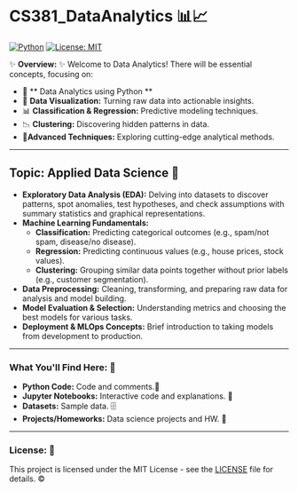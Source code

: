# CS381_DataAnalytics 📊📈

[![Python](https://img.shields.io/badge/Python-3.13%2B-blue?style=for-the-badge&logo=python&logoColor=white)](https://www.python.org/)
[![License: MIT](https://img.shields.io/badge/License-MIT-yellow.svg?style=for-the-badge)](https://opensource.org/licenses/MIT)

✨ **Overview:** ✨
Welcome to Data Analytics!
There will be essential concepts, focusing on:
* 🐍 ** Data Analytics using Python **
* 🎯 **Data Visualization:** Turning raw data into actionable insights.
* 📊 **Classification & Regression:** Predictive modeling techniques.
* 📉 **Clustering:** Discovering hidden patterns in data.
* 🧠**Advanced Techniques:** Exploring cutting-edge analytical methods.

---

## Topic: Applied Data Science 🔬

* **Exploratory Data Analysis (EDA):** Delving into datasets to discover patterns, spot anomalies, test hypotheses, and check assumptions with summary statistics and graphical representations.
* **Machine Learning Fundamentals:**
    * **Classification:** Predicting categorical outcomes (e.g., spam/not spam, disease/no disease).
    * **Regression:** Predicting continuous values (e.g., house prices, stock values).
    * **Clustering:** Grouping similar data points together without prior labels (e.g., customer segmentation).
* **Data Preprocessing:** Cleaning, transforming, and preparing raw data for analysis and model building.
* **Model Evaluation & Selection:** Understanding metrics and choosing the best models for various tasks.
* **Deployment & MLOps Concepts:** Brief introduction to taking models from development to production.

---

### What You'll Find Here: 🔑

* **Python Code:** Code and comments.🐍
* **Jupyter Notebooks:** Interactive code and explanations. 📓
* **Datasets:** Sample data. 🗄️
* **Projects/Homeworks:** Data science projects and HW. 📁

---

### License: 📄

This project is licensed under the MIT License - see the [LICENSE](LICENSE) file for details. ©️
